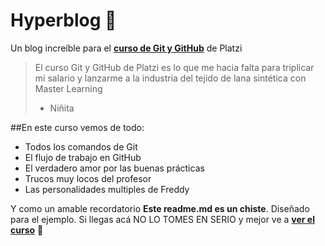 # Hyperblog 🤑
Un blog increíble para el [**curso de Git y GitHub**](http://https://www.youtube.com/watch?v=XJcXjUB0yqY "curso de Git y GitHub") de Platzi
>El curso Git y GitHub de Platzi es lo que me hacia falta para triplicar mi salario y lanzarme a la industria del tejido de lana sintética con Master Learning
> - Niñita

##En este curso vemos de todo:
* Todos los comandos de Git
* El flujo de trabajo en GitHub
* El verdadero amor por las buenas prácticas 
* Trucos muy locos del profesor 
* Las personalidades multiples de Freddy 

Y como un amable recordatorio **Este readme.md es un chiste**. Diseñado para el ejemplo. Si llegas acá NO LO TOMES EN SERIO y mejor ve a [**ver el curso**](http://https://www.youtube.com/watch?v=doLMt10ytHY "ver el curso") 🤣
